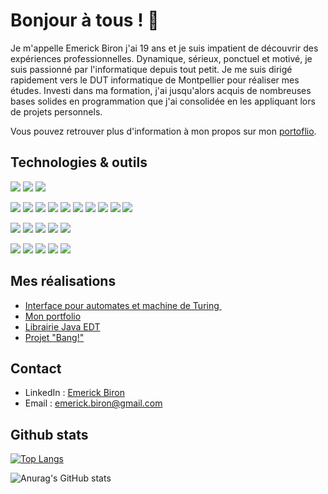 # Bonjour à tous ! 👋

Je m'appelle Emerick Biron j'ai 19 ans et je suis impatient de découvrir des expériences professionnelles.
Dynamique, sérieux, ponctuel et motivé, je suis passionné par l'informatique depuis tout petit. Je me suis dirigé rapidement vers le DUT informatique de Montpellier pour réaliser mes études.
Investi dans ma formation, j'ai jusqu'alors acquis de nombreuses bases solides en programmation que j'ai consolidée en les appliquant lors de projets personnels.

Vous pouvez retrouver plus d'information à mon propos sur mon [portoflio](https://emerick-biron.github.io/portfolio/).

## Technologies & outils

![](https://img.shields.io/badge/Debian-informationals?style=flat&logo=Debian&color=A81D33&logoColor=FFF)
![](https://img.shields.io/badge/Ubuntu-informationals?style=flat&logo=Ubuntu&color=E95420&logoColor=FFF)
![](https://img.shields.io/badge/Windows-informationals?style=flat&logo=windows&color=0078D6&logoColor=FFF)

![](https://img.shields.io/badge/Java-informationals?style=flat&logo=java&color=007396&logoColor=FFF)
![](https://img.shields.io/badge/Python-informationals?style=flat&logo=python&color=3776AB&logoColor=FFF)
![](https://img.shields.io/badge/HTML5-informationals?style=flat&logo=html5&color=E34F26&logoColor=FFF)
![](https://img.shields.io/badge/CSS3-informationals?style=flat&logo=css3&color=1572B6&logoColor=FFF)
![](https://img.shields.io/badge/JavaScript-informationals?style=flat&logo=javascript&color=C7B61A&logoColor=FFF)
![](https://img.shields.io/badge/PHP-informationals?style=flat&logo=php&color=777BB4&logoColor=FFF)
![](https://img.shields.io/badge/C-informationals?style=flat&logo=c&color=9DADBF&logoColor=FFF)
![](https://img.shields.io/badge/MySQL-informationals?style=flat&logo=mysql&color=4479A1&logoColor=FFF)
![](https://img.shields.io/badge/Scala-informationals?style=flat&logo=scala&color=DC322F&logoColor=FFF)
![](https://img.shields.io/badge/Android-informationals?style=flat&logo=android&color=3DDC84&logoColor=FFF)

![](https://img.shields.io/badge/Git-informationals?style=flat&logo=git&color=F05032&logoColor=FFF)
![](https://img.shields.io/badge/GitHub-informationals?style=flat&logo=github&color=181717&logoColor=FFF)
![](https://img.shields.io/badge/GitLab-informationals?style=flat&logo=gitlab&color=FCA121&logoColor=FFF)
![](https://img.shields.io/badge/Maven-informationals?style=flat&logo=apachemaven&color=C71A36&logoColor=FFF)
![](https://img.shields.io/badge/Gradle-informationals?style=flat&logo=gradle&color=02303A&logoColor=FFF)

![](https://img.shields.io/badge/IntelliJ%20Idea-informationals?style=flat&logo=intellijidea&color=C40D5E&logoColor=FFF)
![](https://img.shields.io/badge/WebStorm-informationals?style=flat&logo=webstorm&color=00CED8&logoColor=FFF)
![](https://img.shields.io/badge/PyCharm-informationals?style=flat&logo=pycharm&color=A4AB29&logoColor=FFF)
![](https://img.shields.io/badge/Android%20Studio-informationals?style=flat&logo=androidstudio&color=3DDC84&logoColor=FFF)
![](https://img.shields.io/badge/Visual%20Studio%20Code-informationals?style=flat&logo=visualstudiocode&color=007ACC&logoColor=FFF)

## Mes réalisations

- [Interface pour automates et machine de Turing ![]()](https://emerick-biron.github.io/portfolio/pages/realisations.html#atmt-mt)
- [Mon portfolio](https://emerick-biron.github.io/portfolio/pages/realisations.html#portfolio)
- [Librairie Java EDT](https://emerick-biron.github.io/portfolio/pages/realisations.html#edt)
- [Projet "Bang!"](https://emerick-biron.github.io/portfolio/pages/realisations.html#bang)

## Contact

- LinkedIn : [Emerick Biron](https://www.linkedin.com/in/emerick-biron-90630b1b7/)
- Email : [emerick.biron@gmail.com](mailto:emerick.biron@gmail.com)

## Github stats

[![Top Langs](https://github-readme-stats.vercel.app/api/top-langs/?username=emerick-biron&layout=compact&theme=radical)](https://github.com/anuraghazra/github-readme-stats)

![Anurag's GitHub stats](https://github-readme-stats.vercel.app/api?username=emerick-biron&show_icons=true&theme=radical)
